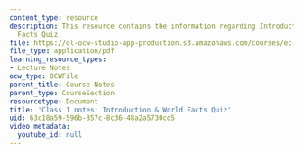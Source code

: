 ```yaml
---
content_type: resource
description: This resource contains the information regarding Introduction & World
  Facts Quiz.
file: https://ol-ocw-studio-app-production.s3.amazonaws.com/courses/ec-701j-d-lab-i-development-fall-2009/63c18a59596b857c8c3648a2a5730cd5_MITEC_701JF09_lec01_notes.pdf
file_type: application/pdf
learning_resource_types:
- Lecture Notes
ocw_type: OCWFile
parent_title: Course Notes
parent_type: CourseSection
resourcetype: Document
title: 'Class 1 notes: Introduction & World Facts Quiz'
uid: 63c18a59-596b-857c-8c36-48a2a5730cd5
video_metadata:
  youtube_id: null
---
```

